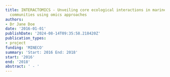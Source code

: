 ```yaml
---
title: INTERACTOMICS - Unveiling core ecological interactions in marine microbial
  communities using omics approaches
authors:
- Dr Jane Doe
date: '2016-01-01'
publishDate: '2024-08-14T09:35:58.218420Z'
publication_types:
- project
funding: 'MINECO'
summary: 'Start: 2016 End: 2018'
start: '2016'
end: '2018'
abstract: ' - '
---
```

